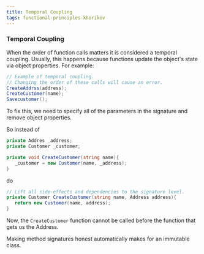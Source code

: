 ```yaml
---
title: Temporal Coupling
tags: functional-principles-khorikov
---
```



### Temporal Coupling

When the order of function calls matters it is considered a temporal coupling.  Usually, this happens because functions update the object's state via object properties. For example:

```csharp
// Example of temporal coupling.
// Changing the order of these calls will cause an error. 
CreateAddrss(address);
CreateCustomer(name);
Savecustomer();
```

To fix this, we need to specify all of the parameters in the signature and remove object properties. 

So instead of 

```csharp 
private Addres _address;
private Customer _customer;

private void CreateCustomer(string name){
   _customer = new Customer(name, _address);
}
```

do 

```csharp
// Lift all side-effects and dependencies to the signature level. 
private Customer CreateCustomer(string name, Address address){
   return new Customer(name, address);
}
```

Now, the `CreateCustomer` function cannot be called before the function that gets us the Address. 

Making method signatures honest automatically makes for an immutable class.


